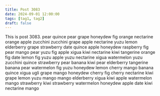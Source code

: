 ```yaml
---
title: Post 3083
date: 2024-09-01 12:00:00
tags: [tag1, tag2]
draft: false
---
```

This is post 3083.
pear
quince
pear
grape
honeydew
fig
orange
nectarine
orange
apple
zucchini
zucchini
grape
apple
nectarine
yuzu
lemon
elderberry
grape
strawberry
date
quince
apple
honeydew
raspberry
fig
pear
mango
pear
yuzu
fig
apple
xigua
kiwi
nectarine
kiwi
tangerine
orange
fig
date
lemon
fig
yuzu
apple
yuzu
nectarine
xigua
watermelon
yuzu
zucchini
quince
strawberry
pear
banana
kiwi
pear
elderberry
tangerine
banana
pear
watermelon
fig
yuzu
honeydew
lemon
cherry
mango
banana
quince
xigua
ugli
grape
mango
honeydew
cherry
fig
cherry
nectarine
kiwi
grape
lemon
yuzu
mango
mango
elderberry
xigua
kiwi
apple
watermelon
mango
strawberry
kiwi
strawberry
watermelon
honeydew
apple
date
kiwi
nectarine
mango
